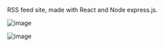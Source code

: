 RSS feed site, made with React and Node express.js.

![image](https://github.com/makask/Lolo_v4/assets/16080688/e19ce02d-5743-4428-be04-705017f976e4)

![image](https://github.com/makask/Lolo_v4/assets/16080688/fc0d2744-8a0c-4a4f-9f8f-d741885ae5b1)

